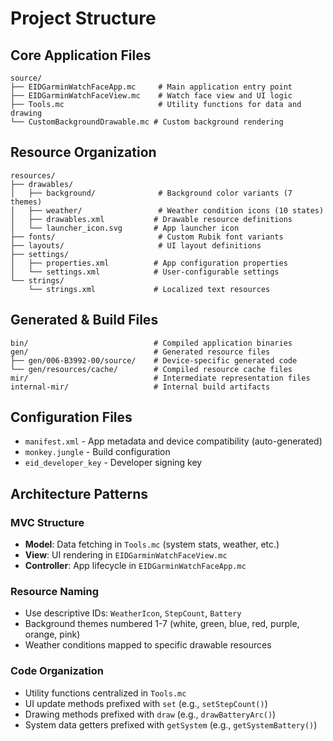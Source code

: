 # Project Structure

## Core Application Files
```
source/
├── EIDGarminWatchFaceApp.mc     # Main application entry point
├── EIDGarminWatchFaceView.mc    # Watch face view and UI logic
├── Tools.mc                     # Utility functions for data and drawing
└── CustomBackgroundDrawable.mc # Custom background rendering
```

## Resource Organization
```
resources/
├── drawables/
│   ├── background/              # Background color variants (7 themes)
│   ├── weather/                 # Weather condition icons (10 states)
│   ├── drawables.xml           # Drawable resource definitions
│   └── launcher_icon.svg       # App launcher icon
├── fonts/                       # Custom Rubik font variants
├── layouts/                     # UI layout definitions
├── settings/
│   ├── properties.xml          # App configuration properties
│   └── settings.xml            # User-configurable settings
└── strings/
    └── strings.xml             # Localized text resources
```

## Generated & Build Files
```
bin/                            # Compiled application binaries
gen/                            # Generated resource files
├── gen/006-B3992-00/source/    # Device-specific generated code
└── gen/resources/cache/        # Compiled resource cache files
mir/                            # Intermediate representation files
internal-mir/                   # Internal build artifacts
```

## Configuration Files
- `manifest.xml` - App metadata and device compatibility (auto-generated)
- `monkey.jungle` - Build configuration
- `eid_developer_key` - Developer signing key

## Architecture Patterns

### MVC Structure
- **Model**: Data fetching in `Tools.mc` (system stats, weather, etc.)
- **View**: UI rendering in `EIDGarminWatchFaceView.mc`
- **Controller**: App lifecycle in `EIDGarminWatchFaceApp.mc`

### Resource Naming
- Use descriptive IDs: `WeatherIcon`, `StepCount`, `Battery`
- Background themes numbered 1-7 (white, green, blue, red, purple, orange, pink)
- Weather conditions mapped to specific drawable resources

### Code Organization
- Utility functions centralized in `Tools.mc`
- UI update methods prefixed with `set` (e.g., `setStepCount()`)
- Drawing methods prefixed with `draw` (e.g., `drawBatteryArc()`)
- System data getters prefixed with `getSystem` (e.g., `getSystemBattery()`)